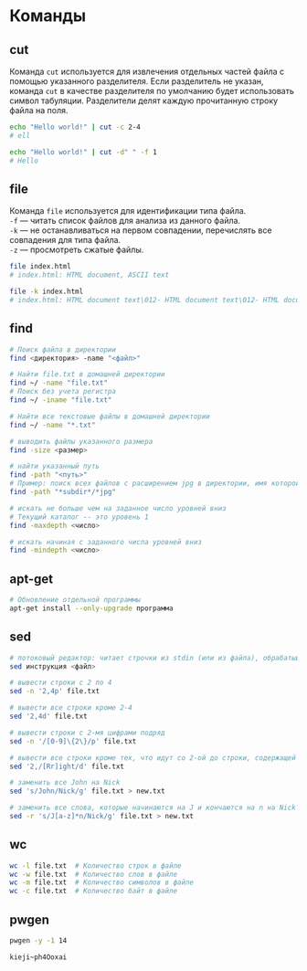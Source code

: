 # Команды

## cut
Команда `cut` используется для извлечения отдельных частей файла с помощью указанного разделителя. Если разделитель не указан, команда `cut` в качестве разделителя по умолчанию будет использовать символ табуляции. Разделители делят каждую прочитанную строку файла на поля.
```sh
echo "Hello world!" | cut -c 2-4
# ell

echo "Hello world!" | cut -d" " -f 1
# Hello
```

## file
Команда `file` используется для идентификации типа файла.  
`-f` — читать список файлов для анализа из данного файла.  
`-k` — не останавливаться на первом совпадении, перечислять все совпадения для типа файла.  
`-z` — просмотреть сжатые файлы.  
```sh
file index.html 
# index.html: HTML document, ASCII text

file -k index.html 
# index.html: HTML document text\012- HTML document text\012- HTML document text\012- HTML document text\012- exported SGML document, ASCII text
```

## find
```sh
# Поиск файла в директории
find <директория> -name "<файл>"

# Найти file.txt в домашней директории
find ~/ -name "file.txt"
# Поиск без учета регистра
find ~/ -iname "file.txt"

# Найти все текстовые файлы в домашней директории
find ~/ -name "*.txt"

# выводить файлы указанного размера
find -size <размер>

# найти указанный путь
find -path "<путь>"
# Пример: поиск всех файлов с расширением jpg в директории, имя которой содержит subdir
find -path "*subdir*/*jpg"

# искать не больше чем на заданное число уровней вниз
# Текущий каталог -- это уровень 1
find -maxdepth <число>

# искать начиная с заданного числа уровней вниз
find -mindepth <число>
```

## apt-get
```sh
# Обновление отдельной программы
apt-get install --only-upgrade программа
```
## sed
```sh
# потоковый редактор: читает строчки из stdin (или из файла), обрабатывает их по инструкции и пишет в stdout
sed инструкция <файл>

# вывести строки с 2 по 4
sed -n '2,4p' file.txt

# вывести все строки кроме 2-4
sed '2,4d' file.txt

# вывести строки с 2-мя цифрами подряд
sed -n '/[0-9]\{2\}/p' file.txt

# вывести все строки кроме тех, что идут со 2-ой до строки, содержащей “right” (с большой или маленькой буквы)
sed '2,/[Rr]ight/d' file.txt

# заменить все John на Nick
sed 's/John/Nick/g' file.txt > new.txt

# заменить все слова, которые начинаются на J и кончаются на n на Nick
sed -r 's/J[a-z]*n/Nick/g' file.txt > new.txt
```

## wc
```sh
wc -l file.txt  # Количество строк в файле
wc -w file.txt  # Количество слов в файле
wc -m file.txt  # Количество символов в файле
wc -c file.txt  # Количество байт в файле
```

## pwgen
```sh
pwgen -y -1 14
```
```
kieji~ph4Ooxai
```
